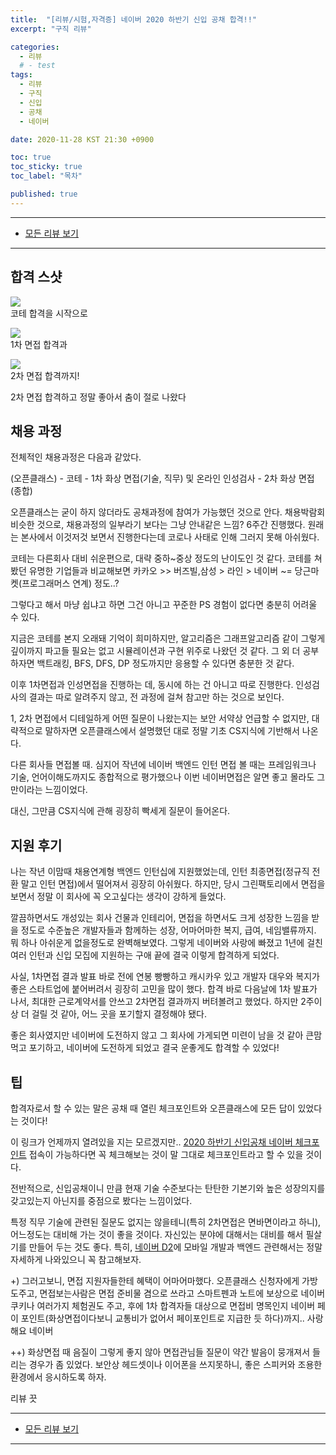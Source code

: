 ```yaml
---
title:  "[리뷰/시험,자격증] 네이버 2020 하반기 신입 공채 합격!!"
excerpt: "구직 리뷰"

categories:
  - 리뷰
  # - test
tags:
  - 리뷰
  - 구직
  - 신입
  - 공채
  - 네이버

date: 2020-11-28 KST 21:30 +0900

toc: true
toc_sticky: true
toc_label: "목차"

published: true
---
```


- - -

 - [모든 리뷰 보기](/reviews)

- - -

## 합격 스샷
![](/assets/images/posts/review/2020-naver-open-recruitment/testpass.png)
<br>
코테 합격을 시작으로

![](/assets/images/posts/review/2020-naver-open-recruitment/firstpass.png)
<br>
1차 면접 합격과

![](/assets/images/posts/review/2020-naver-open-recruitment/finalpass.png)
<br>
2차 면접 합격까지!

2차 면접 합격하고 정말 좋아서 춤이 절로 나왔다

## 채용 과정
전체적인 채용과정은 다음과 같았다.

(오픈클래스) - 코테 - 1차 화상 면접(기술, 직무) 및 온라인 인성검사 - 2차 화상 면접(종합)

오픈클래스는 굳이 하지 않더라도 공채과정에 참여가 가능했던 것으로 안다. 채용박람회 비슷한 것으로, 채용과정의 일부라기 보다는 그냥 안내같은 느낌? 6주간 진행했다. 원래는 본사에서 이것저것 보면서 진행한다는데 코로나 사태로 인해 그러지 못해 아쉬웠다.

코테는 다른회사 대비 쉬운편으로, 대략 중하~중상 정도의 난이도인 것 같다.
코테를 쳐봤던 유명한 기업들과 비교해보면 카카오 >> 버즈빌,삼성 > 라인 > 네이버 ~= 당근마켓(프로그래머스 연계) 정도..?

그렇다고 해서 마냥 쉽냐고 하면 그건 아니고 꾸준한 PS 경험이 없다면 충분히 어려울 수 있다.

지금은 코테를 본지 오래돼 기억이 희미하지만, 알고리즘은 그래프알고리즘 같이 그렇게 깊이까지 파고들 필요는 없고 시뮬레이션과 구현 위주로 나왔던 것 같다. 그 외 더 공부하자면 백트래킹, BFS, DFS, DP 정도까지만 응용할 수 있다면 충분한 것 같다.

이후 1차면접과 인성면접을 진행하는 데, 동시에 하는 건 아니고 따로 진행한다. 인성검사의 결과는 따로 알려주지 않고, 전 과정에 걸쳐 참고만 하는 것으로 보인다.

1, 2차 면접에서 디테일하게 어떤 질문이 나왔는지는 보안 서약상 언급할 수 없지만, 대략적으로 말하자면 오픈클래스에서 설명했던 대로 정말 기초 CS지식에 기반해서 나온다.

다른 회사들 면접볼 때. 심지어 작년에 네이버 백엔드 인턴 면접 볼 때는 프레임워크나 기술, 언어이해도까지도 종합적으로 평가했으나 이번 네이버면접은 알면 좋고 몰라도 그만이라는 느낌이었다.

대신, 그만큼 CS지식에 관해 굉장히 빡세게 질문이 들어온다.

## 지원 후기
나는 작년 이맘때 채용연계형 백엔드 인턴십에 지원했었는데, 인턴 최종면접(정규직 전환 말고 인턴 면접)에서 떨어져서 굉장히 아쉬웠다. 하지만, 당시 그린팩토리에서 면접을 보면서 정말 이 회사에 꼭 오고싶다는 생각이 강하게 들었다.

깔끔하면서도 개성있는 회사 건물과 인테리어, 면접을 하면서도 크게 성장한 느낌을 받을 정도로 수준높은 개발자들과 함께하는 성장, 어마어마한 복지, 급여, 네임밸류까지. 뭐 하나 아쉬운게 없을정도로 완벽해보였다. 그렇게 네이버와 사랑에 빠졌고 1년에 걸친 여러 인턴과 신입 모집에 지원하는 구애 끝에 결국 이렇게 합격하게 되었다.

사실, 1차면접 결과 발표 바로 전에 연봉 빵빵하고 캐시카우 있고 개발자 대우와 복지가 좋은 스타트업에 붙어버려서 굉장히 고민을 많이 했다. 합격 바로 다음날에 1차 발표가 나서, 최대한 근로계약서를 안쓰고 2차면접 결과까지 버텨볼려고 했었다. 하지만 2주이상 더 걸릴 것 같아, 어느 곳을 포기할지 결정해야 됐다.

좋은 회사였지만 네이버에 도전하지 않고 그 회사에 가게되면 미련이 남을 것 같아 큰맘먹고 포기하고, 네이버에 도전하게 되었고 결국 운좋게도 합격할 수 있었다!

## 팁
합격자로서 할 수 있는 말은 공채 때 열린 체크포인트와 오픈클래스에 모든 답이 있었다는 것이다!

이 링크가 언제까지 열려있을 지는 모르겠지만.. [2020 하반기 신입공채 네이버 체크포인트](https://campaign.naver.com/recruit2020/checkpoint/) 접속이 가능하다면 꼭 체크해보는 것이 말 그대로 체크포인트라고 할 수 있을 것이다.

전반적으로, 신입공채이니 만큼 현재 기술 수준보다는 탄탄한 기본기와 높은 성장의지를 갖고있는지 아닌지를 중점으로 봤다는 느낌이었다.

특정 직무 기술에 관련된 질문도 없지는 않을테니(특히 2차면접은 면바면이라고 하니), 어느정도는 대비해 가는 것이 좋을 것이다. 자신있는 분야에 대해서는 대비를 해서 필살기를 만들어 두는 것도 좋다. 특히, [네이버 D2](https://d2.naver.com/home)에 모바일 개발과 백엔드 관련해서는 정말 자세하게 나와있으니 꼭 참고해보자.

+) 그러고보니, 면접 지원자들한테 혜택이 어마어마했다. 오픈클래스 신청자에게 가방도주고, 면접보는사람은 면접 준비물 겸으로 쓰라고 스마트펜과 노트에 보상으로 네이버 쿠키나 여러가지 체험권도 주고, 후에 1차 합격자들 대상으로 면접비 명목인지 네이버 페이 포인트(화상면접이다보니 교통비가 없어서 페이포인트로 지급한 듯 하다)까지.. 사랑해요 네이버

++) 화상면접 때 음질이 그렇게 좋지 않아 면접관님들 질문이 약간 발음이 뭉개져서 들리는 경우가 좀 있었다. 보안상 헤드셋이나 이어폰을 쓰지못하니, 좋은 스피커와 조용한 환경에서 응시하도록 하자.

리뷰 끗

- - -

 - [모든 리뷰 보기](/reviews)

- - -